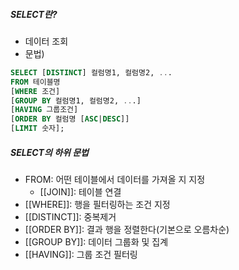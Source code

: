 ##### SELECT란?
- 데이터 조회
- 문법) 
``` SQL
SELECT [DISTINCT] 컬럼명1, 컬럼명2, ...
FROM 테이블명
[WHERE 조건]
[GROUP BY 컬럼명1, 컬럼명2, ...]
[HAVING 그룹조건]
[ORDER BY 컬럼명 [ASC|DESC]]
[LIMIT 숫자];
```
##### SELECT의 하위 문법
- FROM: 어떤 테이블에서 데이터를 가져올 지 지정
	- [[JOIN]]: 테이블 연결
- [[WHERE]]: 행을 필터링하는 조건 지정
- [[DISTINCT]]: 중복제거
- [[ORDER BY]]: 결과 행을 정렬한다(기본으로 오름차순)
- [[GROUP BY]]: 데이터 그룹화 및 집계
- [[HAVING]]: 그룹 조건 필터링